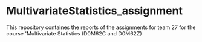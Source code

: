 # MultivariateStatistics_assignment
This repository containes the reports of the assignments for team 27 for the course 'Multivariate Statistics (D0M62C and D0M62Z)
